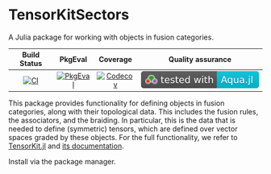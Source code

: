 # TensorKitSectors

A Julia package for working with objects in fusion categories.

| **Build Status** | **PkgEval** | **Coverage** | **Quality assurance** |
|:----------------:|:------------:|:------------:|:---------------------:|
| [![CI][ci-img]][ci-url] | [![PkgEval][pkgeval-img]][pkgeval-url] | [![Codecov][codecov-img]][codecov-url] | [![Aqua QA][aqua-img]][aqua-url] |

[ci-img]: https://github.com/QuantumKitHub/TensorKitSectors.jl/actions/workflows/CI.yml/badge.svg
[ci-url]: https://github.com/QuantumKitHub/TensorKitSectors.jl/actions/workflows/CI.yml

[pkgeval-img]: https://JuliaCI.github.io/NanosoldierReports/pkgeval_badges/T/TensorKitSectors.svg
[pkgeval-url]: https://JuliaCI.github.io/NanosoldierReports/pkgeval_badges/T/TensorKitSectors.html

[codecov-img]: https://codecov.io/gh/QuantumKitHub/TensorKitSectors.jl/branch/main/graph/badge.svg
[codecov-url]: https://codecov.io/gh/QuantumKitHub/TensorKitSectors.jl

[aqua-img]: https://raw.githubusercontent.com/JuliaTesting/Aqua.jl/master/badge.svg
[aqua-url]: https://github.com/JuliaTesting/Aqua.jl

This package provides functionality for defining objects in fusion categories, along with their topological data.
This includes the fusion rules, the associators, and the braiding.
In particular, this is the data that is needed to define (symmetric) tensors, which are defined over vector spaces graded by these objects.
For the full functionality, we refer to [TensorKit.jl](https://github.com/Jutho/TensorKit.jl) and [its documentation](https://jutho.github.io/TensorKit.jl/latest/).

Install via the package manager.
